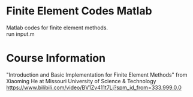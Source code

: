 # Finite Element Codes Matlab
Matlab codes for finite element methods.  
run input.m  


# Course Information
"Introduction and Basic Implementation for Finite Element Methods" from Xiaoming He at Missouri University of Science & Technology  
https://www.bilibili.com/video/BV1Zv411t7Lj?spm_id_from=333.999.0.0  
